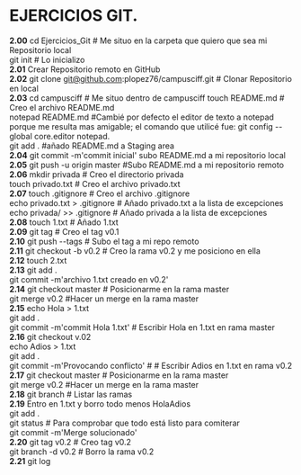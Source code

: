 # EJERCICIOS GIT.

**2.00** cd Ejercicios_Git # Me situo en la carpeta que quiero que sea mi Repositorio local  
         git init # Lo inicializo  
**2.01** Crear Repositorio remoto en GitHub   
**2.02** git	clone git@github.com:plopez76/campusciff.git # Clonar Repositorio en local  
**2.03** cd campusciff # Me situo dentro de campusciff
         touch README.md # Creo el archivo README.md  
         notepad README.md #Cambié por defecto el editor de texto a notepad porque me resulta mas amigable; el comando que                             utilicé fue: git config --global core.editor notepad.  
         git add . #añado README.md a Staging area  
**2.04** git commit -m'commit inicial' subo README.md a mi repositorio local  
**2.05** git push -u origin master #Subo README.md a mi repositorio remoto  
**2.06** mkdir privada # Creo el directorio privada  
         touch privado.txt # Creo el archivo privado.txt  
**2.07** touch .gitignore # Creo el archivo .gitignore  
         echo privado.txt > .gitignore # Añado privado.txt a la lista de excepciones  
         echo privada/ >> .gitignore # Añado privada a la lista de excepciones  
**2.08** touch 1.txt # Añado 1.txt  
**2.09** git tag # Creo el tag v0.1  
**2.10** git push --tags # Subo el tag a mi repo remoto  
**2.11** git checkout -b v0.2 # Creo la rama v0.2 y me posiciono en ella  
**2.12** touch 2.txt   
**2.13** git add .  
         git commit -m'archivo 1.txt creado en v0.2'   
**2.14** git checkout master # Posicionarme en la rama master  
         git merge v0.2 #Hacer un merge en la rama master  
**2.15** echo Hola > 1.txt  
         git add .  
         git commit -m'commit Hola 1.txt' # Escribir Hola en 1.txt en rama master  
**2.16** git checkout v.02  
         echo Adios > 1.txt  
         git add .  
         git commit -m'Provocando conflicto' # # Escribir Adios en 1.txt en rama v0.2 
**2.17** git checkout master # Posicionarme en la rama master  
         git merge v0.2 #Hacer un merge en la rama master  
**2.18** git branch # Listar las ramas  
**2.19** Entro en 1.txt y borro todo menos HolaAdios  
         git add .  
         git status # Para comprobar que todo está listo para comiterar  
         git commit -m'Merge solucionado'  
**2.20** git tag v0.2 # Creo tag v0.2  
         git branch -d v0.2 # Borro la rama v0.2  
**2.21** git log  


